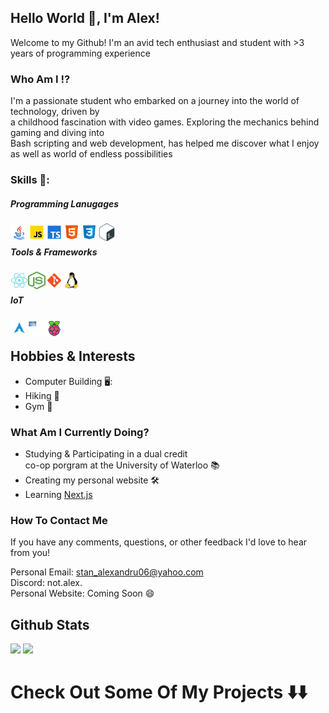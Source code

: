 ## Hello World :wave:, I'm Alex!

Welcome to my Github! I'm an avid tech enthusiast and student with >3 years of programming experience

### Who Am I ⁉️

I'm a passionate student who embarked on a journey into the world of technology, driven by <br/> a childhood fascination with video games. Exploring the mechanics behind gaming and diving into <br /> Bash scripting and web development, has helped me discover what I enjoy as well as world of endless possibilities

### Skills 🔧:

##### Programming Lanugages
<a href="https://www.java.com/en/"><img align="left" src="./images/java.svg" width="28" height="28"></a>
<a href="https://www.javascript.com/"><img align="left" src="./images/javascript.svg" width="28" height="28"></a>
<a href="https://www.typescriptlang.org/"><img align="left" src="./images/typescript.svg" width="28" height="28"></a>
<a href="https://en.wikipedia.com/wiki/HTML"><img align="left" src="./images/html.svg" width="28" height="28"></a>
<a href="https://en.wikipedia.com/wiki/CSS"><img align="left" src="./images/css3.svg" width="28" height="28"></a>
<a href="https://www.gnu.org/savannah-checkouts/gnu/bash/manual/bash.html"><img align="left" src="./images/bash.svg" width="28" height="28"></a> <br/>

##### Tools & Frameworks
<a href="https://reactjs.org/"><img align="left" src="./images/react.svg" width="28" height="28"></a>
<a href="https://nodejs.org/en/"><img align="left" src="./images/node.png" width="28" height="28"></a>
<a href="https://git-scm.com/"><img align="left" src="./images/git.svg" width="28" height="28"></a>
<a href="https://gnu.org/"><img align="left" src="./images/linux-penguin.svg" width="28" height="28"></a><br/>

##### IoT 
<a href="http://archlinux.org/"><img align="left" src="./images/arch.svg" width="28" height="28"></a>
<a href="https://i3wm.org"><img align="left" src="./images/i3wm.svg" width="28" height="28"></a>
<a href="https://www.raspberypi.com/"><img align="left" src="./images/raspberry-pi.svg" width="28" height="28"></a><br/>

## Hobbies & Interests
 - Computer Building 🖥️:
 - Hiking 🚶
 - Gym :muscle:

### What Am I Currently Doing? 
 - Studying & Participating in a dual credit <br/> co-op porgram at the University of Waterloo 📚
 - Creating my personal website 🛠️
 - Learning [Next.js](https://nextjs.org/)

### How To Contact Me
If you have any comments, questions, or other feedback I'd love to hear from you!

Personal Email: [stan_alexandru06@yahoo.com](mailto:stan_alexandru06@yahoo.com) <br/>
Discord: not.alex. <br/>
Personal Website: Coming Soon 😄 <br/>

## Github Stats
<img height="200px" src="https://github-readme-stats.vercel.app/api?username=AlexStan0&theme=rose_pine&hide_border=true"/> <img height="200px" src="https://github-readme-stats-git-masterrstaa-rickstaa.vercel.app/api/top-langs/?username=AlexStan0&hide=html&hide_border=true&card_width=300&layout=compact&langs_count=4&theme=rose_pine" />

# Check Out Some Of My Projects ⬇️⬇️

